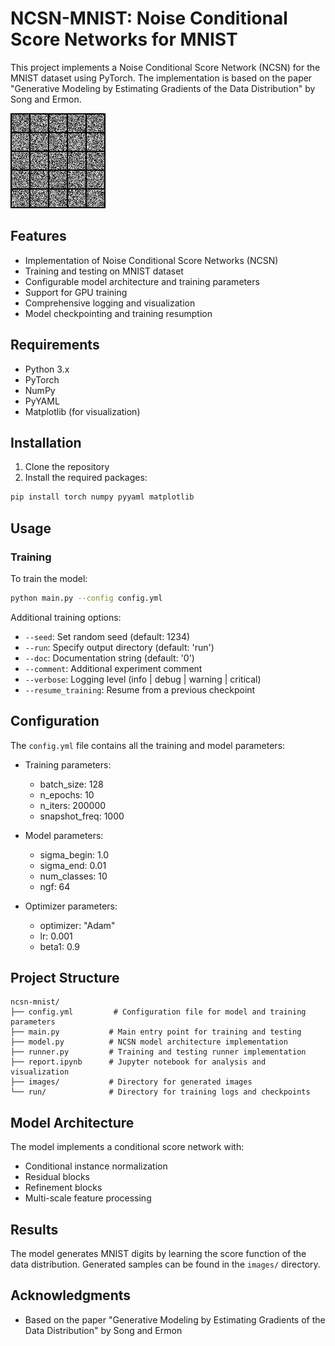 # NCSN-MNIST: Noise Conditional Score Networks for MNIST

This project implements a Noise Conditional Score Network (NCSN) for the MNIST dataset using PyTorch. The implementation is based on the paper "Generative Modeling by Estimating Gradients of the Data Distribution" by Song and Ermon.

![MovieGif](images/tenepochs/movie.gif "segment")

## Features

- Implementation of Noise Conditional Score Networks (NCSN)
- Training and testing on MNIST dataset
- Configurable model architecture and training parameters
- Support for GPU training
- Comprehensive logging and visualization
- Model checkpointing and training resumption

## Requirements

- Python 3.x
- PyTorch
- NumPy
- PyYAML
- Matplotlib (for visualization)

## Installation

1. Clone the repository
2. Install the required packages:
```bash
pip install torch numpy pyyaml matplotlib
```

## Usage

### Training

To train the model:
```bash
python main.py --config config.yml
```

Additional training options:
- `--seed`: Set random seed (default: 1234)
- `--run`: Specify output directory (default: 'run')
- `--doc`: Documentation string (default: '0')
- `--comment`: Additional experiment comment
- `--verbose`: Logging level (info | debug | warning | critical)
- `--resume_training`: Resume from a previous checkpoint

## Configuration

The `config.yml` file contains all the training and model parameters:

- Training parameters:
  - batch_size: 128
  - n_epochs: 10
  - n_iters: 200000
  - snapshot_freq: 1000

- Model parameters:
  - sigma_begin: 1.0
  - sigma_end: 0.01
  - num_classes: 10
  - ngf: 64

- Optimizer parameters:
  - optimizer: "Adam"
  - lr: 0.001
  - beta1: 0.9

## Project Structure

```
ncsn-mnist/
├── config.yml         # Configuration file for model and training parameters
├── main.py           # Main entry point for training and testing
├── model.py          # NCSN model architecture implementation
├── runner.py         # Training and testing runner implementation
├── report.ipynb      # Jupyter notebook for analysis and visualization
├── images/           # Directory for generated images
└── run/              # Directory for training logs and checkpoints
```

## Model Architecture

The model implements a conditional score network with:
- Conditional instance normalization
- Residual blocks
- Refinement blocks
- Multi-scale feature processing

## Results

The model generates MNIST digits by learning the score function of the data distribution. Generated samples can be found in the `images/` directory.

## Acknowledgments

- Based on the paper "Generative Modeling by Estimating Gradients of the Data Distribution" by Song and Ermon